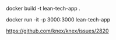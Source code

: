 docker build -t lean-tech-app .

docker run -it -p 3000:3000 lean-tech-app

https://github.com/knex/knex/issues/2820

